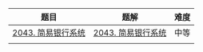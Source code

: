| 题目                                                         | 题解 | 难度 |
| ------------------------------------------------------------ | ---- | ---- |
| [2043. 简易银行系统](https://leetcode-cn.com/problems/simple-bank-system/) |  [2043. 简易银行系统](https://github.com/ZonzeeLi/LeetCode/blob/master/index/2041-2050/2043.%20%E7%AE%80%E6%98%93%E9%93%B6%E8%A1%8C%E7%B3%BB%E7%BB%9F.md)  | 中等 |
|                                                              |      |      |

